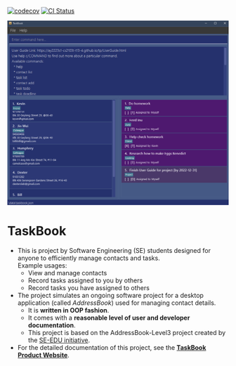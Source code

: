 [![codecov](https://codecov.io/gh/AY2223S1-CS2103T-T13-4/tp/branch/master/graph/badge.svg?token=LJBYLUBLCM)](https://codecov.io/gh/AY2223S1-CS2103T-T13-4/tp)
[![CI Status](https://github.com/AY2223S1-CS2103T-T13-4/tp/workflows/Java%20CI/badge.svg)](https://github.com/AY2223S1-CS2103T-T13-4/tp/actions)

![Ui](docs/images/Ui.png)

# TaskBook
* This is project by Software Engineering (SE) students designed for anyone to efficiently manage contacts and tasks.<br>
  Example usages:
  - View and manage contacts
  - Record tasks assigned to you by others
  - Record tasks you have assigned to others
* The project simulates an ongoing software project for a desktop application (called _AddressBook_) used for managing contact details.
  * It is **written in OOP fashion**.
  * It comes with a **reasonable level of user and developer documentation**.
  * This project is based on the AddressBook-Level3 project created by the [SE-EDU initiative](https://se-education.org).
* For the detailed documentation of this project, see the **[TaskBook Product Website](https://ay2223s1-cs2103t-t13-4.github.io/tp/)**.
